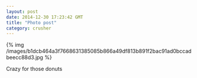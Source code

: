 ```yaml
---
layout: post
date: 2014-12-30 17:23:42 GMT
title: "Photo post"
category: crusher
---
```

{% img /images/b1dcb464a3f7668631385085b866a49df813b891f2bac91ad0bccadbeecc88d3.jpg %}

Crazy for those donuts
